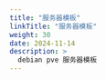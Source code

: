 ```yaml
---
title: "服务器模板"
linkTitle: "服务器模板"
weight: 30
date: 2024-11-14
description: >
  debian pve 服务器模板
---
```



